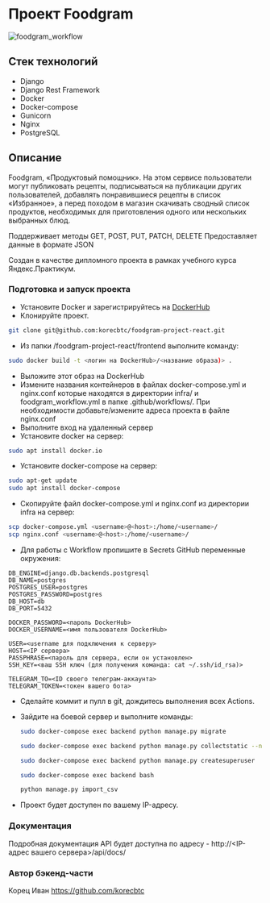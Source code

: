 
# Проект Foodgram
![foodgram_workflow](https://github.com/korecbtc/foodgram-project-react/actions/workflows/foodgram_workflow.yml/badge.svg)

## Стек технологий
- Django
- Django Rest Framework
- Docker
- Docker-compose
- Gunicorn
- Nginx
- PostgreSQL

## Описание
Foodgram, «Продуктовый помощник». На этом сервисе пользователи могут публиковать рецепты, подписываться на публикации других пользователей, добавлять понравившиеся рецепты в список «Избранное», а перед походом в магазин скачивать сводный список продуктов, необходимых для приготовления одного или нескольких выбранных блюд.

Поддерживает методы GET, POST, PUT, PATCH, DELETE
Предоставляет данные в формате JSON

Cоздан в качестве дипломного проекта в рамках учебного курса Яндекс.Практикум.
### Подготовка и запуск проекта
- Установите Docker и зарегистрируйтесь на [DockerHub](https://hub.docker.com/)
- Клонируйте проект. 
```bash
git clone git@github.com:korecbtc/foodgram-project-react.git
```
- Из папки /foodgram-project-react/frontend выполните команду:
```bash
sudo docker build -t <логин на DockerHub>/<название образа)> .
```
- Выложите этот образ на DockerHub
- Измените названия контейнеров в файлах docker-compose.yml и nginx.conf которые находятся в директории infra/ и foodgram_workflow.yml в папке .github/workflows/.
При необходимости добавьте/измените адреса проекта в файле nginx.conf
- Выполните вход на удаленный сервер
- Установите docker на сервер:
```bash
sudo apt install docker.io 
```
- Установите docker-compose на сервер:
```bash
sudo apt-get update
sudo apt install docker-compose
```
- Скопируйте файл docker-compose.yml и nginx.conf из директории infra на сервер:
```bash
scp docker-compose.yml <username>@<host>:/home/<username>/
scp nginx.conf <username>@<host>:/home/<username>/
```
- Для работы с Workflow пропишите в Secrets GitHub переменные окружения:
```
DB_ENGINE=django.db.backends.postgresql
DB_NAME=postgres
POSTGRES_USER=postgres
POSTGRES_PASSWORD=postgres
DB_HOST=db
DB_PORT=5432

DOCKER_PASSWORD=<пароль DockerHub>
DOCKER_USERNAME=<имя пользователя DockerHub>

USER=<username для подключения к серверу>
HOST=<IP сервера>
PASSPHRASE=<пароль для сервера, если он установлен>
SSH_KEY=<ваш SSH ключ (для получения команда: cat ~/.ssh/id_rsa)>

TELEGRAM_TO=<ID своего телеграм-аккаунта>
TELEGRAM_TOKEN=<токен вашего бота>
```
- Сделайте коммит и пулл в git, дождитесь выполнения всех Actions.
- Зайдите на боевой сервер и выполните команды:
    ```bash
    sudo docker-compose exec backend python manage.py migrate
    ```
    ```bash
    sudo docker-compose exec backend python manage.py collectstatic --no-input 
    ```
    ```bash
    sudo docker-compose exec backend python manage.py createsuperuser
    ```

    ```bash
    sudo docker-compose exec backend bash

    python manage.py import_csv
    ```

- Проект будет доступен по вашему IP-адресу.

### Документация
Подробная документация API будет доступна по адресу - http://<IP-адрес вашего сервера>/api/docs/

### Автор бэкенд-части


Корец Иван
https://github.com/korecbtc
